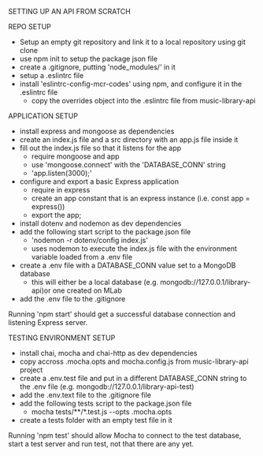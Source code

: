 SETTING UP AN API FROM SCRATCH

REPO SETUP

- Setup an empty git repository and link it to a local repository using git clone
- use npm init to setup the package json file
- create a .gitignore, putting 'node_modules/' in it
- setup a .eslintrc file
- install 'eslintrc-config-mcr-codes' using npm, and configure it in the .eslintrc file
  - copy the overrides object into the .eslintrc file from music-library-api

APPLICATION SETUP

- install express and mongoose as dependencies
- create an index.js file and a src directory with an app.js file inside it
- fill out the index.js file so that it listens for the app
  - require mongoose and app
  - use 'mongoose.connect' with the 'DATABASE_CONN' string
  - 'app.listen(3000);'
- configure and export a basic Express application
  - require in express
  - create an app constant that is an express instance (i.e. const app = express())
  - export the app;
- install dotenv and nodemon as dev dependencies
- add the following start script to the package.json file
  - 'nodemon -r dotenv/config index.js'
  - uses nodemon to execute the index.js file with the environment variable loaded from a .env file
- create a .env file with a DATABASE_CONN value set to a MongoDB database
  - this will either be a local database (e.g. mongodb://127.0.0.1/library-api)or one created on MLab
- add the .env file to the .gitignore

Running 'npm start' should get a successful database connection and listening Express server.

TESTING ENVIRONMENT SETUP

- install chai, mocha and chai-http as dev dependencies
- copy accross .mocha.opts and mocha.config.js from music-library-api project
- create a .env.test file and put in a different DATABASE_CONN string to the .env file (e.g. mongodb://127.0.0.1/library-api-test)
- add the .env.text file to the .gitignore file
- add the following tests script to the package.json file
  - mocha tests/**/*.test.js --opts .mocha.opts
- create a tests folder with an empty test file in it

Running 'npm test' should allow Mocha to connect to the test database, start a test server and run test, not that there are any yet.
